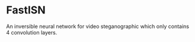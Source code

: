 # FastISN
An inversible neural network for video steganographic which only contains 4 convolution layers.
